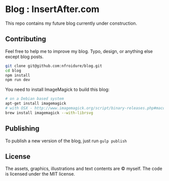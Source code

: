 # Blog : InsertAfter.com

This repo contains my future blog currently under construction.

## Contributing

Feel free to help me to improve my blog. Typo, design, or anything else except
 blog posts.

```sh
git clone git@github.com:nfroidure/blog.git
cd blog
npm install
npm run dev
```

You need to install ImageMagick to build this blog:
```sh
# on a Debian based system
apt-get install imagemagick
# with OSX - http://www.imagemagick.org/script/binary-releases.php#macosx
brew install imagemagick --with-librsvg
```

## Publishing
To publish a new version of the blog, just run `gulp publish`

## License
The assets, graphics, illustrations and text contents are © myself. The
 code is licensed under the MIT license.
 

